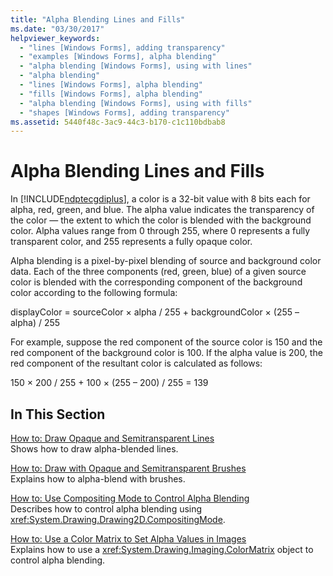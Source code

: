 ```yaml
---
title: "Alpha Blending Lines and Fills"
ms.date: "03/30/2017"
helpviewer_keywords: 
  - "lines [Windows Forms], adding transparency"
  - "examples [Windows Forms], alpha blending"
  - "alpha blending [Windows Forms], using with lines"
  - "alpha blending"
  - "lines [Windows Forms], alpha blending"
  - "fills [Windows Forms], alpha blending"
  - "alpha blending [Windows Forms], using with fills"
  - "shapes [Windows Forms], adding transparency"
ms.assetid: 5440f48c-3ac9-44c3-b170-c1c110bdbab8
---
```

# Alpha Blending Lines and Fills
In [!INCLUDE[ndptecgdiplus](../../../../includes/ndptecgdiplus-md.md)], a color is a 32-bit value with 8 bits each for alpha, red, green, and blue. The alpha value indicates the transparency of the color — the extent to which the color is blended with the background color. Alpha values range from 0 through 255, where 0 represents a fully transparent color, and 255 represents a fully opaque color.  
  
 Alpha blending is a pixel-by-pixel blending of source and background color data. Each of the three components (red, green, blue) of a given source color is blended with the corresponding component of the background color according to the following formula:  
  
 displayColor = sourceColor × alpha / 255 + backgroundColor × (255 – alpha) / 255  
  
 For example, suppose the red component of the source color is 150 and the red component of the background color is 100. If the alpha value is 200, the red component of the resultant color is calculated as follows:  
  
 150 × 200 / 255 + 100 × (255 – 200) / 255 = 139  
  
## In This Section  
 [How to: Draw Opaque and Semitransparent Lines](../../../../docs/framework/winforms/advanced/how-to-draw-opaque-and-semitransparent-lines.md)  
 Shows how to draw alpha-blended lines.  
  
 [How to: Draw with Opaque and Semitransparent Brushes](../../../../docs/framework/winforms/advanced/how-to-draw-with-opaque-and-semitransparent-brushes.md)  
 Explains how to alpha-blend with brushes.  
  
 [How to: Use Compositing Mode to Control Alpha Blending](../../../../docs/framework/winforms/advanced/how-to-use-compositing-mode-to-control-alpha-blending.md)  
 Describes how to control alpha blending using <xref:System.Drawing.Drawing2D.CompositingMode>.  
  
 [How to: Use a Color Matrix to Set Alpha Values in Images](../../../../docs/framework/winforms/advanced/how-to-use-a-color-matrix-to-set-alpha-values-in-images.md)  
 Explains how to use a <xref:System.Drawing.Imaging.ColorMatrix> object to control alpha blending.
